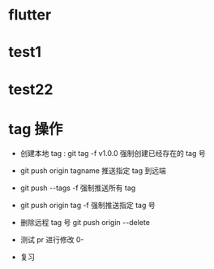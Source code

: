 # flutter

# test1

# test22

# tag 操作

- 创建本地 tag : git tag -f v1.0.0 强制创建已经存在的 tag 号
- git push origin tagname 推送指定 tag 到远端
- git push --tags -f 强制推送所有 tag
- git push origin tag <tagname> -f 强制推送指定 tag 号
- 删除远程 tag 号 git push origin --delete <branchName>

- 测试 pr 进行修改 0-

- 复习
